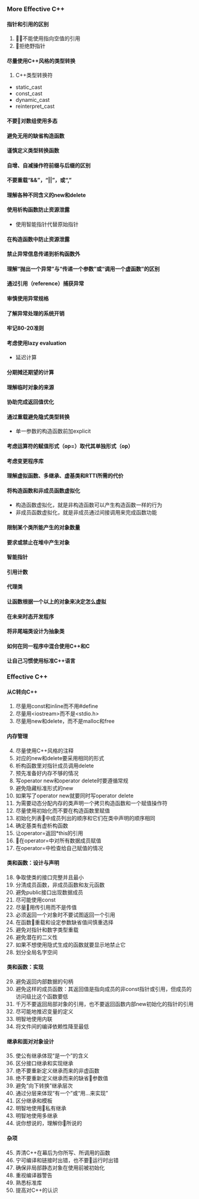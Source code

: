 ###  More Effective C++

#### 指针和引用的区别

1. 不能使用指向空值的引用
2. 拒绝野指针

#### 尽量使用C++风格的类型转换

1. C++类型转换符
- static_cast
- const_cast
- dynamic_cast
- reinterpret_cast

#### 不要对数组使用多态

#### 避免无用的缺省构造函数

#### 谨慎定义类型转换函数

#### 自增、自减操作符前缀与后缀的区别

#### 不要重载“&&”，“||”，或“,”

#### 理解各种不同含义的new和delete

#### 使用析构函数防止资源泄露

- 使用智能指针代替原始指针

#### 在构造函数中防止资源泄露

#### 禁止异常信息传递到析构函数外

#### 理解“抛出一个异常”与“传递一个参数”或“调用一个虚函数”的区别

#### 通过引用（reference）捕获异常

#### 审慎使用异常规格

#### 了解异常处理的系统开销

#### 牢记80-20准则

#### 考虑使用lazy evaluation

- 延迟计算

#### 分期摊还期望的计算

#### 理解临时对象的来源

#### 协助完成返回值优化

#### 通过重载避免隐式类型转换

- 单一参数的构造函数前加explicit

#### 考虑运算符的赋值形式（op=）取代其单独形式（op）

#### 考虑变更程序库

#### 理解虚拟函数、多继承、虚基类和RTTI所需的代价

#### 将构造函数和非成员函数虚拟化

- 构造函数虚拟化，就是非构造函数可以产生构造函数一样的行为
- 非成员函数虚拟化，就是非成员通过间接调用来完成函数功能

#### 限制某个类所能产生的对象数量

#### 要求或禁止在堆中产生对象

#### 智能指针

#### 引用计数

#### 代理类

#### 让函数根据一个以上的对象来决定怎么虚拟

#### 在未来时态开发程序

#### 将非尾端类设计为抽象类

#### 如何在同一程序中混合使用C++和C

#### 让自己习惯使用标准C++语言

### Effective C++

#### 从C转向C++

1. 尽量用const和inline而不用#define
2. 尽量用\<iostream>而不是<stdio.h>
3. 尽量用new和delete，而不是malloc和free

#### 内存管理

4. 尽量使用C++风格的注释
5. 对应的new和delete要采用相同的形式
6. 析构函数里对指针成员调用delete
7. 预先准备好内存不够的情况
8. 写operator new和operator delete时要遵循常规
9. 避免隐藏标准形式的new
10. 如果写了operator new就要同时写operator delete
11. 为需要动态分配内存的类声明一个拷贝构造函数和一个赋值操作符
12. 尽量使用初始化而不要在构造函数里赋值
13. 初始化列表中成员列出的顺序和它们在类中声明的顺序相同
14. 确定基类有虚析构函数
15. 让operator=返回*this的引用
16. 在operator=中对所有数据成员赋值
17. 在operator=中检查给自己赋值的情况

#### 类和函数：设计与声明

18. 争取使类的接口完整并且最小
19. 分清成员函数，非成员函数和友元函数
20. 避免public接口出现数据成员
21. 尽可能使用const
22. 尽量用传引用而不是传值
23. 必须返回一个对象时不要试图返回一个引用
24. 在函数重载和设定参数缺省值间慎重选择
25. 避免对指针和数字类型重载
26. 避免潜在的二义性
27. 如果不想使用隐式生成的函数就要显示地禁止它
28. 划分全局名字空间

#### 类和函数：实现

29. 避免返回内部数据的句柄
30. 避免这样的成员函数：其返回值是指向成员的非const指针或引用，但成员的访问级比这个函数要低
31. 千万不要返回局部对象的引用，也不要返回函数内部new初始化的指针的引用
32. 尽可能地推迟变量的定义
33. 明智地使用内联
34. 将文件间的编译依赖性降至最低

#### 继承和面对对象设计

35. 使公有继承体现“是一个”的含义
36. 区分接口继承和实现继承
37. 绝不要重新定义继承而来的非虚函数
38. 绝不要重新定义继承而来的缺省参数值
39. 避免“向下转换”继承层次
40. 通过分层来体现“有一个”或“用...来实现”
41. 区分继承和模板
42. 明智地使用私有继承
43. 明智地使用多继承
44. 说你想说的，理解你所说的

#### 杂项

45. 弄清C++在幕后为你所写、所调用的函数
46. 宁可编译和链接时出错，也不要运行时出错
47. 确保非局部静态对象在使用前被初始化
48. 重视编译器警告
49. 熟悉标准库
50. 提高对C++的认识